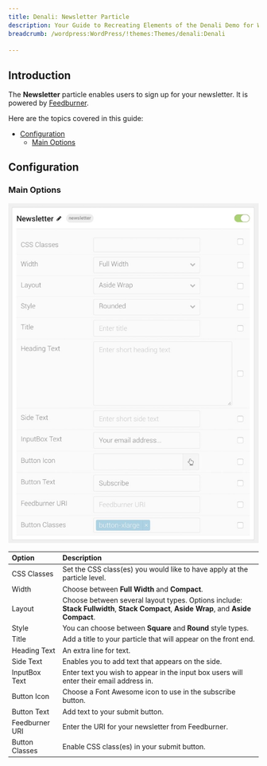 ```yaml
---
title: Denali: Newsletter Particle
description: Your Guide to Recreating Elements of the Denali Demo for WordPress
breadcrumb: /wordpress:WordPress/!themes:Themes/denali:Denali

---
```


## Introduction

The **Newsletter** particle enables users to sign up for your newsletter. It is powered by [Feedburner](http://feedburner.google.com/).

Here are the topics covered in this guide:

* [Configuration](#configuration)
    - [Main Options](#main-options)

## Configuration

### Main Options 

![](assets/particle_newsletter2.jpeg)

| Option         | Description                                                                                                                          |
| :-----         | :-----                                                                                                                               |
| CSS Classes    | Set the CSS class(es) you would like to have apply at the particle level.                                                            |
| Width          | Choose between **Full Width** and **Compact**.                                                                                       |
| Layout         | Choose between several layout types. Options include: **Stack Fullwidth**, **Stack Compact**, **Aside Wrap**, and **Aside Compact**. |
| Style          | You can choose between **Square** and **Round** style types.                                                                         |
| Title          | Add a title to your particle that will appear on the front end.                                                                      |
| Heading Text   | An extra line for text.                                                                                                              |
| Side Text      | Enables you to add text that appears on the side.                                                                                    |
| InputBox Text  | Enter text you wish to appear in the input box users will enter their email address in.                                              |
| Button Icon    | Choose a Font Awesome icon to use in the subscribe button.                                                                           |
| Button Text    | Add text to your submit button.                                                                                                      |
| Feedburner URI | Enter the URI for your newsletter from Feedburner.                                                                                   |
| Button Classes | Enable CSS class(es) in your submit button.                                                                                          |